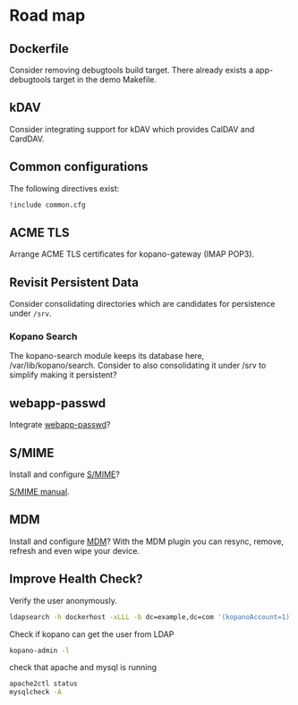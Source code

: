 # Road map

## Dockerfile

Consider removing debugtools build target. There already exists a app-debugtools target in the demo Makefile.

## kDAV

Consider integrating support for kDAV which provides CalDAV and CardDAV.

## Common configurations

The following directives exist:

```sh
!include common.cfg
```

## ACME TLS

Arrange ACME TLS certificates for kopano-gateway (IMAP POP3).

## Revisit Persistent Data

Consider consolidating directories which are candidates for persistence under `/srv`.

### Kopano Search

The kopano-search module keeps its database here, /var/lib/kopano/search.
Consider to also consolidating it under /srv to simplify making it persistent?

## webapp-passwd

Integrate [webapp-passwd](https://github.com/silentsakky/zarafa-webapp-passwd)?

## S/MIME

Install and configure [S/MIME](https://kopano.com/blog/s-mime-plugin-description/)?

[S/MIME manual](https://documentation.kopano.io/webapp_smime_manual/).

## MDM

Install and configure [MDM](https://documentation.kopano.io/webapp_mdm_manual/)?
With the MDM plugin you can resync, remove, refresh and even wipe your device.

## Improve Health Check?

Verify the user anonymously.
```bash
ldapsearch -h dockerhost -xLLL -b dc=example,dc=com '(kopanoAccount=1)'
```

Check if kopano can get the user from LDAP
```bash
kopano-admin -l
```
check that apache and mysql is running
```bash
apache2ctl status
mysqlcheck -A
```
